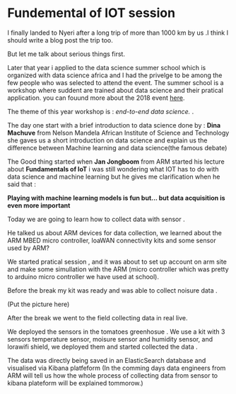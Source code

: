 # Fundemental of IOT session

I finally landed to Nyeri after a long trip of more than 1000 km by us .I think I should write a blog post the trip too.

But let me talk about serious things first.

Later that year i applied to the data science summer school which is organized with data science africa and I had the privelge to
be among the few people who was selected to attend the event.
The summer school is a workshop where suddent are trained about data science and their pratical application.
you can fouund more about the 2018 event [here](http://www.datascienceafrica.org/dsa2018/).

The theme of this year workshop is : _end-to-end data science._ .

The day one start with a brief introduction to data science done by : 
**Dina Machuve**  from  Nelson Mandela African Institute of Science and Technology
she gaves us a short introduction on data science and explain us the difference between Machine learning and data science(the famous debate)

The Good thing started when **Jan Jongboom** from ARM started his lecture about **Fundamentals of IoT**
i was still wondering what IOT has to do with data science and machine learning but he gives me clarification when he said that :

__Playing with machine learning models is fun but...
but data acquisition is even more important__

Today we are going to learn how to collect data with sensor .

He talked us about ARM devices for data collection, 
we learned about the ARM MBED micro controller, loaWAN connectivity kits and some sensor used by ARM?

We started pratical session , and it was about to set up account on arm site and make some simullation with the ARM (micro controller  which was pretty to arduino 
micro controller we have used at school).

Before the break my kit was ready and was able to collect noisure data .

(Put the picture here)

After the break we went to the field collecting data in real live.

We deployed the sensors in the tomatoes greenhosue .
We use a kit with 3 sensors temperature sensor, moisure sensor and humidity sensor, and lorawifi shield, we deployed them and started collected the data .

The data was directly being saved in an ElasticSearch database and visualised via Kibana platfeform (In the comming days data engineers from ARM will tell us how the whole process of collecting data from sensor  to kibana plateform will be explained tommorow.)
